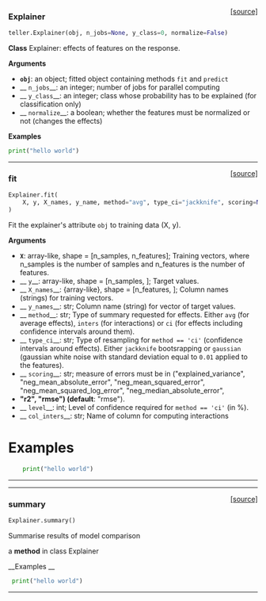 <span style="float:right;">[[source]](https://github.com/Techtonique/teller/teller/explainer/explainer.py#L18)</span>

### Explainer


```python
teller.Explainer(obj, n_jobs=None, y_class=0, normalize=False)
```


**Class** Explainer: effects of features on the response.
 
__Arguments__

- __`obj`__: an object;
fitted object containing methods `fit` and `predict`
- __
`n_jobs`__: an integer;
number of jobs for parallel computing
- __
`y_class`__: an integer;
class whose probability has to be explained (for classification only)
- __
`normalize`__: a boolean;
whether the features must be normalized or not (changes the effects)

__Examples__

```python
print("hello world")
```                


----

<span style="float:right;">[[source]](https://github.com/Techtonique/teller/teller/explainer/explainer.py#L62)</span>

### fit


```python
Explainer.fit(
    X, y, X_names, y_name, method="avg", type_ci="jackknife", scoring=None, level=95, col_inters=None
)
```


Fit the explainer's attribute `obj` to training data (X, y).           

__Arguments__

- __`X`__: array-like, shape = [n_samples, n_features]; 
Training vectors, where n_samples is the number 
of samples and n_features is the number of features.                
- __
`y`__: array-like, shape = [n_samples, ]; Target values.
- __
`X_names`__: {array-like}, shape = [n_features, ]; 
Column names (strings) for training vectors.            
- __
`y_names`__: str;
Column name (string) for vector of target values. 
- __
`method`__: str;
Type of summary requested for effects. Either `avg` 
(for average effects), `inters` (for interactions) 
or `ci` (for effects including confidence intervals
around them). 
- __
`type_ci`__: str;
Type of resampling for `method == 'ci'` (confidence 
intervals around effects). Either `jackknife` 
bootsrapping or `gaussian` (gaussian white noise with 
standard deviation equal to `0.01` applied to the 
features).
- __
`scoring`__: str;
measure of errors must be in ("explained_variance", 
"neg_mean_absolute_error", "neg_mean_squared_error", 
"neg_mean_squared_log_error", "neg_median_absolute_error", 
- __"r2", "rmse") (default__: "rmse").
- __
`level`__: int; Level of confidence required for 
`method == 'ci'` (in \%).
- __
`col_inters`__: str; Name of column for computing interactions
       
# Examples

```python
    print("hello world")
```    

<hr style='color:white'>    


----

<span style="float:right;">[[source]](https://github.com/Techtonique/teller/teller/explainer/explainer.py#L377)</span>

### summary


```python
Explainer.summary()
```


Summarise results of model comparison

a **method** in class Explainer 

__Examples __

```python
 print("hello world")
```


----

